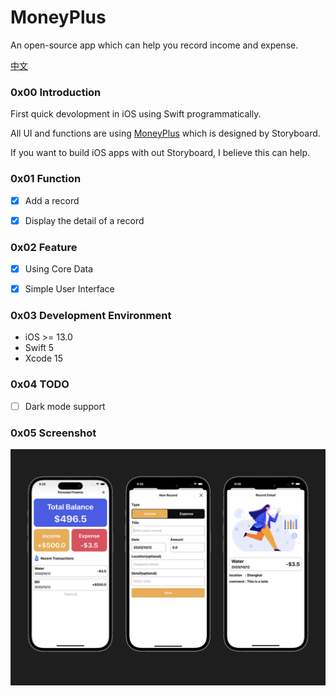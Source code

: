 MoneyPlus
=====

An open-source app which can help you record income and expense.

[中文](./README_ZH.md)



### 0x00 Introduction

First quick devolopment in iOS using Swift programmatically.

All UI and functions are using [MoneyPlus](https://github.com/SeekingMini/MoneyPlus) which is designed by Storyboard.

If you want to build iOS apps with out Storyboard, I believe this can help.



### 0x01 Function

- [x] Add a record 
- [x] Display the detail of a record



### 0x02 Feature

- [x] Using Core Data
- [x] Simple User Interface



### 0x03 Development Environment

- iOS >= 13.0
- Swift 5
- Xcode 15



### 0x04 TODO

- [ ] Dark mode support



### 0x05 Screenshot

![img-1](./images/main.jpg)

